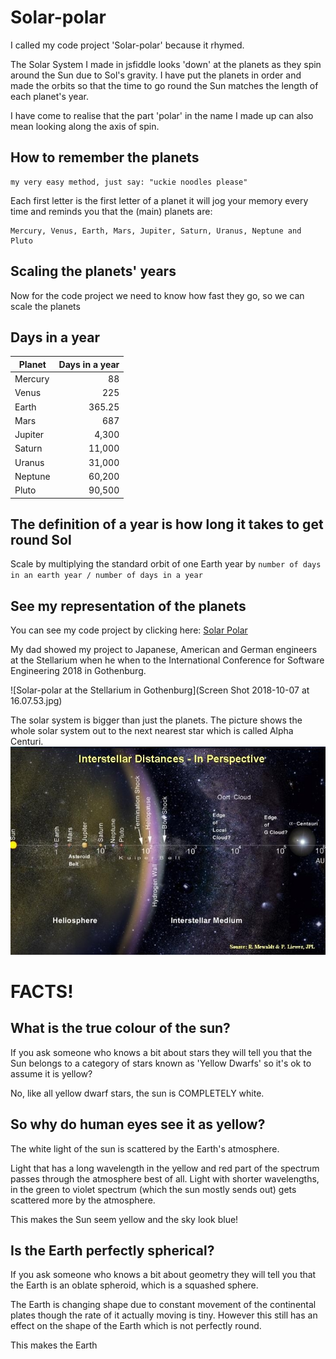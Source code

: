 # Solar-polar

I called my code project 'Solar-polar' because it rhymed.

The Solar System I made in jsfiddle looks 'down' at the planets as they spin around the Sun due to Sol's gravity. I have put the planets in order and made the orbits so that the time to go round the Sun matches the length of each planet's year.

I have come to realise that the part 'polar' in the name I made up can also mean looking along the axis of spin.

## How to remember the planets
```
my very easy method, just say: "uckie noodles please"
```
Each first letter is the first letter of a planet it will jog your memory every time and reminds you that the (main) planets are:
```
Mercury, Venus, Earth, Mars, Jupiter, Saturn, Uranus, Neptune and Pluto
```

## Scaling the planets' years

Now for the code project we need to know how fast they go, so we can scale the planets

## Days in a year

Planet | Days in a year
--- | ---:
Mercury | 88
Venus | 225
Earth | 365.25
Mars | 687
Jupiter | 4,300
Saturn | 11,000
Uranus | 31,000
Neptune | 60,200
Pluto | 90,500

## The definition of a year is how long it takes to get round Sol

Scale by multiplying the standard orbit of one Earth year by `number of days in an earth year / number of days in a year`

## See my representation of the planets

You can see my code project by clicking here:
[Solar Polar](https://mewhubhawk.github.io/Solar-polar/)

My dad showed my project to Japanese, American and German engineers at the Stellarium when he when to the International Conference for Software Engineering 2018 in Gothenburg.

![Solar-polar at the Stellarium in Gothenburg](Screen Shot 2018-10-07 at 16.07.53.jpg)


The solar system is bigger than just the planets. The picture shows the whole solar system out to the next nearest star which is called Alpha Centuri.
![all the things in the solar system](distance-to-alpha-centuri.jpg)

# FACTS!

## What is the true colour of the sun?

If you ask someone who knows a bit about stars they will tell you that the
Sun belongs to a category of stars known as 'Yellow Dwarfs' so it's ok to
assume it is yellow?

No, like all yellow dwarf stars, the sun is COMPLETELY white.

## So why do human eyes see it as yellow?

The white light of the sun is scattered by the Earth's atmosphere.

Light that has a long wavelength in the yellow and red part of the spectrum passes through the atmosphere best of all. Light with shorter wavelengths, in the green to violet spectrum (which the sun mostly sends out) gets scattered more by the atmosphere.

This makes the Sun seem yellow and the sky look blue!

## Is the Earth perfectly spherical?

If you ask someone who knows a bit about geometry they will tell you that the Earth is an oblate spheroid, which is a squashed sphere.

The Earth is changing shape due to constant movement of the continental plates though the rate of it actually moving is tiny. However this still has an
effect on the shape of the Earth which is not perfectly round.

This makes the Earth
